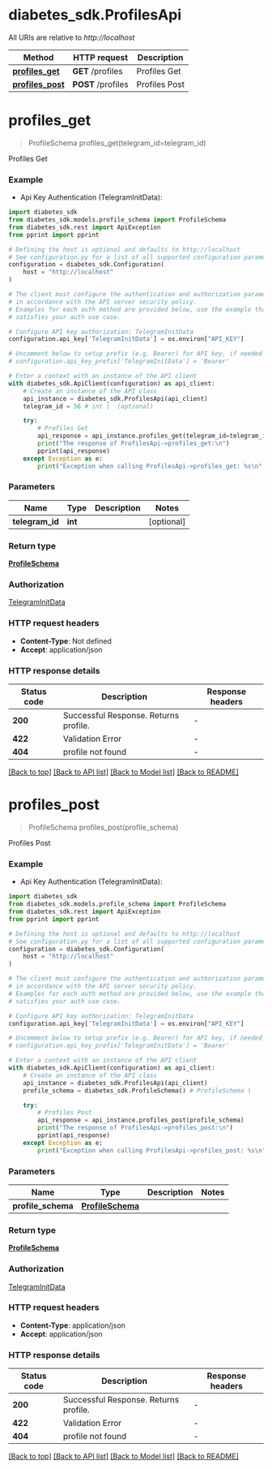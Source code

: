 # diabetes_sdk.ProfilesApi

All URIs are relative to *http://localhost*

Method | HTTP request | Description
------------- | ------------- | -------------
[**profiles_get**](ProfilesApi.md#profiles_get) | **GET** /profiles | Profiles Get
[**profiles_post**](ProfilesApi.md#profiles_post) | **POST** /profiles | Profiles Post


# **profiles_get**
> ProfileSchema profiles_get(telegram_id=telegram_id)

Profiles Get

### Example

* Api Key Authentication (TelegramInitData):

```python
import diabetes_sdk
from diabetes_sdk.models.profile_schema import ProfileSchema
from diabetes_sdk.rest import ApiException
from pprint import pprint

# Defining the host is optional and defaults to http://localhost
# See configuration.py for a list of all supported configuration parameters.
configuration = diabetes_sdk.Configuration(
    host = "http://localhost"
)

# The client must configure the authentication and authorization parameters
# in accordance with the API server security policy.
# Examples for each auth method are provided below, use the example that
# satisfies your auth use case.

# Configure API key authorization: TelegramInitData
configuration.api_key['TelegramInitData'] = os.environ["API_KEY"]

# Uncomment below to setup prefix (e.g. Bearer) for API key, if needed
# configuration.api_key_prefix['TelegramInitData'] = 'Bearer'

# Enter a context with an instance of the API client
with diabetes_sdk.ApiClient(configuration) as api_client:
    # Create an instance of the API class
    api_instance = diabetes_sdk.ProfilesApi(api_client)
    telegram_id = 56 # int |  (optional)

    try:
        # Profiles Get
        api_response = api_instance.profiles_get(telegram_id=telegram_id)
        print("The response of ProfilesApi->profiles_get:\n")
        pprint(api_response)
    except Exception as e:
        print("Exception when calling ProfilesApi->profiles_get: %s\n" % e)
```



### Parameters


Name | Type | Description  | Notes
------------- | ------------- | ------------- | -------------
 **telegram_id** | **int**|  | [optional] 

### Return type

[**ProfileSchema**](ProfileSchema.md)

### Authorization

[TelegramInitData](../README.md#TelegramInitData)

### HTTP request headers

 - **Content-Type**: Not defined
 - **Accept**: application/json

### HTTP response details

| Status code | Description | Response headers |
|-------------|-------------|------------------|
**200** | Successful Response. Returns profile. |  -  |
**422** | Validation Error |  -  |
**404** | profile not found |  -  |

[[Back to top]](#) [[Back to API list]](../README.md#documentation-for-api-endpoints) [[Back to Model list]](../README.md#documentation-for-models) [[Back to README]](../README.md)

# **profiles_post**
> ProfileSchema profiles_post(profile_schema)

Profiles Post

### Example

* Api Key Authentication (TelegramInitData):

```python
import diabetes_sdk
from diabetes_sdk.models.profile_schema import ProfileSchema
from diabetes_sdk.rest import ApiException
from pprint import pprint

# Defining the host is optional and defaults to http://localhost
# See configuration.py for a list of all supported configuration parameters.
configuration = diabetes_sdk.Configuration(
    host = "http://localhost"
)

# The client must configure the authentication and authorization parameters
# in accordance with the API server security policy.
# Examples for each auth method are provided below, use the example that
# satisfies your auth use case.

# Configure API key authorization: TelegramInitData
configuration.api_key['TelegramInitData'] = os.environ["API_KEY"]

# Uncomment below to setup prefix (e.g. Bearer) for API key, if needed
# configuration.api_key_prefix['TelegramInitData'] = 'Bearer'

# Enter a context with an instance of the API client
with diabetes_sdk.ApiClient(configuration) as api_client:
    # Create an instance of the API class
    api_instance = diabetes_sdk.ProfilesApi(api_client)
    profile_schema = diabetes_sdk.ProfileSchema() # ProfileSchema | 

    try:
        # Profiles Post
        api_response = api_instance.profiles_post(profile_schema)
        print("The response of ProfilesApi->profiles_post:\n")
        pprint(api_response)
    except Exception as e:
        print("Exception when calling ProfilesApi->profiles_post: %s\n" % e)
```



### Parameters


Name | Type | Description  | Notes
------------- | ------------- | ------------- | -------------
 **profile_schema** | [**ProfileSchema**](ProfileSchema.md)|  | 

### Return type

[**ProfileSchema**](ProfileSchema.md)

### Authorization

[TelegramInitData](../README.md#TelegramInitData)

### HTTP request headers

 - **Content-Type**: application/json
 - **Accept**: application/json

### HTTP response details

| Status code | Description | Response headers |
|-------------|-------------|------------------|
**200** | Successful Response. Returns profile. |  -  |
**422** | Validation Error |  -  |
**404** | profile not found |  -  |

[[Back to top]](#) [[Back to API list]](../README.md#documentation-for-api-endpoints) [[Back to Model list]](../README.md#documentation-for-models) [[Back to README]](../README.md)

